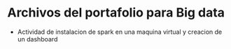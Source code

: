 # Archivos del portafolio para Big data

* Actividad de instalacion de spark en una maquina virtual y creacion de un dashboard
